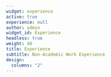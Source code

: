 ```yaml
---
widget: experience
active: true
experience: null
author: admin
widget_id: Experience
headless: true
weight: 40
title: Experience
subtitle: Non-Academic Work Experience
design:
  columns: "2"
---
```

